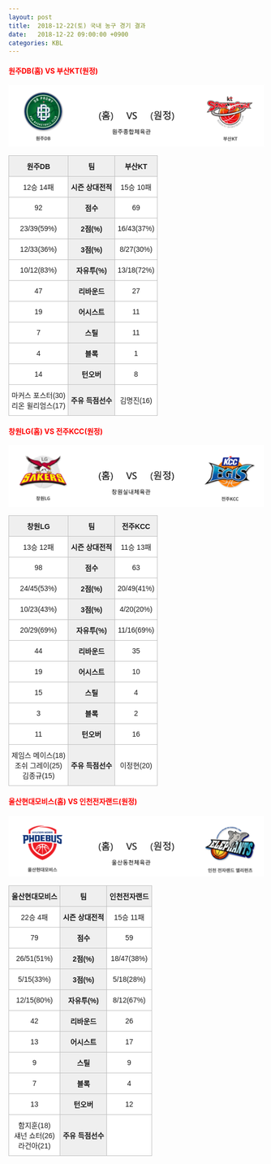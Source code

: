 ```yaml
---
layout: post
title:  2018-12-22(토) 국내 농구 경기 결과
date:   2018-12-22 09:00:00 +0900
categories: KBL
---
```


#### <span style="color:red"> 원주DB(홈) VS 부산KT(원정) </span>
![원주DB_부산KT.png](../images/kbl/match/원주DB_부산KT.png)

<style type="text/css">
.tg  {border-collapse:collapse;border-spacing:0;}
.tg td{font-family:Arial, sans-serif;font-size:14px;padding:10px 5px;border-style:solid;border-width:1px;overflow:hidden;word-break:normal;border-color:#c0c0c0;}
.tg th{font-family:Arial, sans-serif;font-size:14px;font-weight:normal;padding:10px 5px;border-style:solid;border-width:1px;overflow:hidden;word-break:normal;border-color:#c0c0c0;}
.tg .tg-dcpn{background-color:#ffffff;border-color:#c0c0c0;text-align:center;vertical-align:middle}
.tg .tg-txr3{background-color:#ffffff;border-color:#c0c0c0;text-align:center;vertical-align:middle}
.tg .tg-o8le{background-color:#efefef;border-color:#c0c0c0;text-align:center;vertical-align:middle}
.tg .tg-rr9t{font-weight:bold;background-color:#efefef;border-color:#c0c0c0;text-align:center;vertical-align:middle}
.tg .tg-wazi{background-color:#efefef;border-color:#c0c0c0;text-align:center;vertical-align:middle}
</style>

<table class="tg">
  <tr>
    <th class="tg-rr9t">원주DB</th>
    <th class="tg-rr9t">팀</th>
    <th class="tg-rr9t">부산KT</th>
  </tr>
  <tr>
    <td class="tg-dcpn">12승 14패</td>
    <td class="tg-rr9t">시즌 상대전적</td>
    <td class="tg-dcpn">15승 10패</td>
  </tr>
  <tr>
    <td class="tg-dcpn">92</td>
    <td class="tg-rr9t">점수</td>
    <td class="tg-dcpn">69</td>
  </tr>
  <tr>
    <td class="tg-dcpn">23/39(59%)</td>
    <td class="tg-rr9t">2점(%)</td>
    <td class="tg-dcpn">16/43(37%)</td>
  </tr>
  <tr>
    <td class="tg-dcpn">12/33(36%)</td>
    <td class="tg-rr9t">3점(%)</td>
    <td class="tg-dcpn">8/27(30%)</td>
  </tr>
  <tr>
    <td class="tg-dcpn">10/12(83%)</td>
    <td class="tg-rr9t">자유투(%)</td>
    <td class="tg-dcpn">13/18(72%)</td>
  </tr>
  <tr>
    <td class="tg-dcpn">47</td>
    <td class="tg-rr9t">리바운드</td>
    <td class="tg-dcpn">27</td>
  </tr>
  <tr>
    <td class="tg-dcpn">19</td>
    <td class="tg-rr9t">어시스트</td>
    <td class="tg-dcpn">11</td>
  </tr>
  <tr>
    <td class="tg-dcpn">7</td>
    <td class="tg-rr9t">스틸</td>
    <td class="tg-dcpn">11</td>
  </tr>
  <tr>
    <td class="tg-dcpn">4</td>
    <td class="tg-rr9t">블록</td>
    <td class="tg-dcpn">1</td>
  </tr>
  <tr>
    <td class="tg-dcpn">14</td>
    <td class="tg-rr9t">턴오버</td>
    <td class="tg-dcpn">8</td>
  </tr>
  <tr>
    <td class="tg-dcpn">마커스 포스터(30)<br>리온 윌리엄스(17)</td>
    <td class="tg-rr9t">주유 득점선수</td>
    <td class="tg-dcpn">김명진(16)</td>
  </tr>
</table>

#### <span style="color:red"> 창원LG(홈) VS 전주KCC(원정) </span>
![창원LG_전주KCC.png](../images/kbl/match/창원LG_전주KCC.png)

<style type="text/css">
.tg  {border-collapse:collapse;border-spacing:0;}
.tg td{font-family:Arial, sans-serif;font-size:14px;padding:10px 5px;border-style:solid;border-width:1px;overflow:hidden;word-break:normal;border-color:#c0c0c0;}
.tg th{font-family:Arial, sans-serif;font-size:14px;font-weight:normal;padding:10px 5px;border-style:solid;border-width:1px;overflow:hidden;word-break:normal;border-color:#c0c0c0;}
.tg .tg-dcpn{background-color:#ffffff;border-color:#c0c0c0;text-align:center;vertical-align:middle}
.tg .tg-txr3{background-color:#ffffff;border-color:#c0c0c0;text-align:center;vertical-align:middle}
.tg .tg-o8le{background-color:#efefef;border-color:#c0c0c0;text-align:center;vertical-align:middle}
.tg .tg-rr9t{font-weight:bold;background-color:#efefef;border-color:#c0c0c0;text-align:center;vertical-align:middle}
.tg .tg-wazi{background-color:#efefef;border-color:#c0c0c0;text-align:center;vertical-align:middle}
</style>

<table class="tg">
  <tr>
    <th class="tg-rr9t">창원LG</th>
    <th class="tg-rr9t">팀</th>
    <th class="tg-rr9t">전주KCC</th>
  </tr>
  <tr>
    <td class="tg-dcpn">13승 12패</td>
    <td class="tg-rr9t">시즌 상대전적</td>
    <td class="tg-dcpn">11승 13패</td>
  </tr>
  <tr>
    <td class="tg-dcpn">98</td>
    <td class="tg-rr9t">점수</td>
    <td class="tg-dcpn">63</td>
  </tr>
  <tr>
    <td class="tg-dcpn">24/45(53%)</td>
    <td class="tg-rr9t">2점(%)</td>
    <td class="tg-dcpn">20/49(41%)</td>
  </tr>
  <tr>
    <td class="tg-dcpn">10/23(43%)</td>
    <td class="tg-rr9t">3점(%)</td>
    <td class="tg-dcpn">4/20(20%)</td>
  </tr>
  <tr>
    <td class="tg-dcpn">20/29(69%)</td>
    <td class="tg-rr9t">자유투(%)</td>
    <td class="tg-dcpn">11/16(69%)</td>
  </tr>
  <tr>
    <td class="tg-dcpn">44</td>
    <td class="tg-rr9t">리바운드</td>
    <td class="tg-dcpn">35</td>
  </tr>
  <tr>
    <td class="tg-dcpn">19</td>
    <td class="tg-rr9t">어시스트</td>
    <td class="tg-dcpn">10</td>
  </tr>
  <tr>
    <td class="tg-dcpn">15</td>
    <td class="tg-rr9t">스틸</td>
    <td class="tg-dcpn">4</td>
  </tr>
  <tr>
    <td class="tg-dcpn">3</td>
    <td class="tg-rr9t">블록</td>
    <td class="tg-dcpn">2</td>
  </tr>
  <tr>
    <td class="tg-dcpn">11</td>
    <td class="tg-rr9t">턴오버</td>
    <td class="tg-dcpn">16</td>
  </tr>
  <tr>
    <td class="tg-dcpn">제임스 메이스(18)<br>조쉬 그레이(25)<br>김종규(15)</td>
    <td class="tg-rr9t">주유 득점선수</td>
    <td class="tg-dcpn">이정현(20)</td>
  </tr>
</table>

#### <span style="color:red"> 울산현대모비스(홈) VS 인천전자랜드(원정) </span>
![울산현대모비스_인천전자랜드.png](../images/kbl/match/울산현대모비스_인천전자랜드.png)

<style type="text/css">
.tg  {border-collapse:collapse;border-spacing:0;}
.tg td{font-family:Arial, sans-serif;font-size:14px;padding:10px 5px;border-style:solid;border-width:1px;overflow:hidden;word-break:normal;border-color:#c0c0c0;}
.tg th{font-family:Arial, sans-serif;font-size:14px;font-weight:normal;padding:10px 5px;border-style:solid;border-width:1px;overflow:hidden;word-break:normal;border-color:#c0c0c0;}
.tg .tg-dcpn{background-color:#ffffff;border-color:#c0c0c0;text-align:center;vertical-align:middle}
.tg .tg-txr3{background-color:#ffffff;border-color:#c0c0c0;text-align:center;vertical-align:middle}
.tg .tg-o8le{background-color:#efefef;border-color:#c0c0c0;text-align:center;vertical-align:middle}
.tg .tg-rr9t{font-weight:bold;background-color:#efefef;border-color:#c0c0c0;text-align:center;vertical-align:middle}
.tg .tg-wazi{background-color:#efefef;border-color:#c0c0c0;text-align:center;vertical-align:middle}
</style>

<table class="tg">
  <tr>
    <th class="tg-rr9t">울산현대모비스</th>
    <th class="tg-rr9t">팀</th>
    <th class="tg-rr9t">인천전자랜드</th>
  </tr>
  <tr>
    <td class="tg-dcpn">22승 4패</td>
    <td class="tg-rr9t">시즌 상대전적</td>
    <td class="tg-dcpn">15승 11패</td>
  </tr>
  <tr>
    <td class="tg-dcpn">79</td>
    <td class="tg-rr9t">점수</td>
    <td class="tg-dcpn">59</td>
  </tr>
  <tr>
    <td class="tg-dcpn">26/51(51%)</td>
    <td class="tg-rr9t">2점(%)</td>
    <td class="tg-dcpn">18/47(38%)</td>
  </tr>
  <tr>
    <td class="tg-dcpn">5/15(33%)</td>
    <td class="tg-rr9t">3점(%)</td>
    <td class="tg-dcpn">5/18(28%)</td>
  </tr>
  <tr>
    <td class="tg-dcpn">12/15(80%)</td>
    <td class="tg-rr9t">자유투(%)</td>
    <td class="tg-dcpn">8/12(67%)</td>
  </tr>
  <tr>
    <td class="tg-dcpn">42</td>
    <td class="tg-rr9t">리바운드</td>
    <td class="tg-dcpn">26</td>
  </tr>
  <tr>
    <td class="tg-dcpn">13</td>
    <td class="tg-rr9t">어시스트</td>
    <td class="tg-dcpn">17</td>
  </tr>
  <tr>
    <td class="tg-dcpn">9</td>
    <td class="tg-rr9t">스틸</td>
    <td class="tg-dcpn">9</td>
  </tr>
  <tr>
    <td class="tg-dcpn">7</td>
    <td class="tg-rr9t">블록</td>
    <td class="tg-dcpn">4</td>
  </tr>
  <tr>
    <td class="tg-dcpn">13</td>
    <td class="tg-rr9t">턴오버</td>
    <td class="tg-dcpn">12</td>
  </tr>
  <tr>
    <td class="tg-dcpn">함지훈(18)<br>섀넌 쇼터(26)<br>라건아(21)</td>
    <td class="tg-rr9t">주유 득점선수</td>
    <td class="tg-dcpn"></td>
  </tr>
</table>
